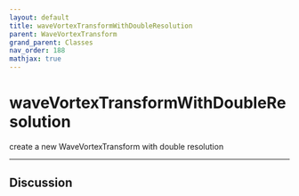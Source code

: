```yaml
---
layout: default
title: waveVortexTransformWithDoubleResolution
parent: WaveVortexTransform
grand_parent: Classes
nav_order: 188
mathjax: true
---
```


#  waveVortexTransformWithDoubleResolution

create a new WaveVortexTransform with double resolution


---

## Discussion

  
